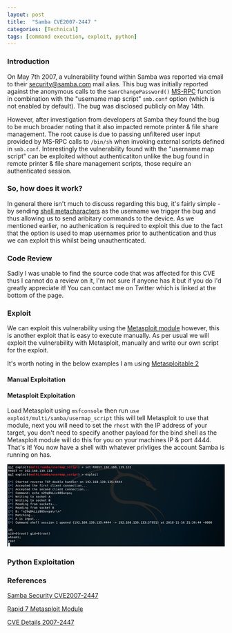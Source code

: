 ```yaml
---
layout: post
title:  "Samba CVE2007-2447 "
categories: [Technical]
tags: [command execution, exploit, python]
---
```


### Introduction

On May 7th 2007, a vulnerability found within Samba was reported via email to their security@samba.com mail alias. This bug was initially reported against the anonymous calls to the `SamrChangePassword()` [MS-RPC](https://en.wikipedia.org/wiki/Microsoft_RPC) function in combination with the "username map script" `smb.conf` option (which is not enabled by default). The bug was disclosed publicly on May 14th.

However, after investigation from developers at Samba they found the bug to be much broader noting that it also impacted remote printer & file share management. The root cause is due to passing unfiltered user input provided by MS-RPC calls to `/bin/sh` when invoking external scripts defined in `smb.conf`. Interestingly the vulnerability found with the "username map script" can be exploited without authenticatiton unlike the bug found in remote printer & file share management scripts, those require an authenticated session.

### So, how does it work?

In general there isn't much to discuss regarding this bug, it's fairly simple - by sending [shell metacharacters](http://faculty.salina.k-state.edu/tim/unix_sg/shell/metachar.html) as the username we trigger the bug and thus allowing us to send aribitary commands to the device. As we mentioned earlier, no authenication is required to exploit this due to the fact that the option is used to map usernames prior to authentication and thus we can exploit this whilst being unauthenticated.

### Code Review

Sadly I was unable to find the source code that was affected for this CVE thus I cannot do a review on it, I'm not sure if anyone has it but if you do I'd greatly appreciate it! You can contact me on Twitter which is linked at the bottom of the page.

### Exploit

We can exploit this vulnerability using the [Metasploit module](https://www.exploit-db.com/exploits/16320/) however, this is another exploit that is easy to execute manually. As per usual we will exploit the vulnerability with Metasploit, manually and write our own script for the exploit.

It's worth noting in the below examples I am using [Metasploitable 2](https://metasploit.help.rapid7.com/docs/metasploitable-2)

#### Manual Exploitation


#### Metasploit Exploitation

Load Metasploit using `msfconsole` then run `use exploit/multi/samba/usermap_script` this will tell Metasploit to use that module, next you will need to set the `rhost` with the IP address of your target, you don't need to specify another payload for the bind shell as the Metasploit module will do this for you on your machines IP & port 4444. That's it! You now have a shell with whatever privliges the account Samba is running on has.

![Metasploit Example](../assets/images/cve2007-2447/username%20map%20script%20msf.png)


### Python Exploitation



### References

[Samba Security CVE2007-2447](https://www.samba.org/samba/security/CVE-2007-2447.html)

[Rapid 7 Metasploit Module](https://www.rapid7.com/db/modules/exploit/multi/samba/usermap_script)

[CVE Details 2007-2447](https://www.cvedetails.com/cve/cve-2007-2447)
